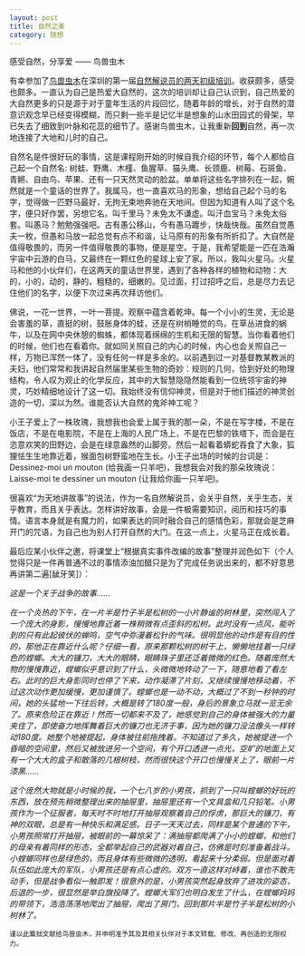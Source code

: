 ```yaml
---
layout: post
title: 自然之美
category: 随想
---
```


感受自然，分享爱 —— 鸟兽虫木

有幸参加了<a href="http://hinature.org/">鸟兽虫木</a>在深圳的第一届<a href="http://mp.weixin.qq.com/s?__biz=MzA3NjA4NjQyOQ==&mid=2651692058&idx=1&sn=a3657e9ed4d87063ece5b0e782aae568&chksm=849f91e8b3e818feb36e847b2d5b2f3e2b2b1c89f03a6a4e8c12ff95e272c56971f55f19de55&mpshare=1&scene=2&srcid=1012Ie4yyvscWhMdVLLD57UU&from=timeline&isappinstalled=0#wechat_redirect">自然解说员的两天初级培训</a>。收获颇多，感受也颇多。一直认为自己是热爱大自然的，这次的培训却让自己认识到，自己热爱的大自然更多的只是源于对于童年生活的片段回忆，随着年龄的增长，对于自然的潜意识观念早已经变得模糊，而只剩一些半是记忆半是想象的山水田园式的骨架，早已失去了细致到叶脉和花蕊的细节了。感谢鸟兽虫木，让我重新<b>回到</b>自然，再一次地连接了大地和儿时的自己。

自然名是件很好玩的事情，这是课程刚开始的时候自我介绍的环节，每个人都给自己起一个自然名: 树蛙、野鹰、木槿、鱼腥草、猫头鹰、长颈鹿、树莓、石斑鱼、青鳉、自由鸟、苹果、还有一只天然灵动的脸盆。单单将这些名字排列在一起，婉然就是一个童话的世界了。我属马，也一直喜欢马的形象，想给自己起个马的名字，觉得做一匹野马最好，无拘无束地奔驰在天地间。但因为知道有人叫了这个名字，便只好作罢，另想它名。叫千里马？未免太不谦虚。叫汗血宝马？未免太俗套。叫愚马？勉勉强强吧。古有愚公移山，今有愚马踱步，快哉快哉。虽然自觉愚夫一枚，但愚和马放一起总觉有点不和谐，让马原有的形象有所折扣了。大自然是值得敬畏的，而另一件值得敬畏的事物，便是星空。于是，我希望能是一匹在浩瀚宇宙中云游的白马，又最终在一颗红色的星球上安了家。所以，我叫火星马。火星马和他的小伙伴们，在这两天的童话世界里，遇到了各种各样的植物和动物：大的，小的，动的，静的，粗糙的，细嫩的。见过面，打过招呼之后，总是尽力去记住他们的名字，以便下次过来再次拜访他们。

佛说，一花一世界，一叶一菩提。观察中蕴含着乾坤。每一个小小的生灵，无论是会害羞的草，直挺的树，鼓胀身体的蛙，还是在树梢睡觉的鸟，在草丛进食的蜗牛，以及在网中央休憩的蜘蛛，都体现着绵绵的生机和无限的智慧。当你看着他们的时候，他们也在看着你。就如同关照自己的内心的时候，内心也会关照自己一样，万物已浑然一体了，没有任何一样是多余的。以前遇到过一对基督教某教派的夫妇，他们常常和我讲起自然届里某些生物的奇妙：规则的几何，恰到好处的物理结构，令人叹为观止的化学反应，其中的大智慧隐隐然能看到一位统领宇宙的神灵，巧妙精细地设计了这一切。我始终没有信仰神灵，但是对于他们描述的神灵创造的一切，深以为然。谁能否认大自然的鬼斧神工呢？

小王子爱上了一株玫瑰，我想我也会爱上属于我的那一朵，不是在写字楼，不是在饭店，不是在电影院，不是在上海的人民广场上，不是在巴黎的铁塔下，而会是在恣意欢笑的田野边，会是在绿意盎然的山脚旁。然后一起看着蟒蛇吞食了大象，狐狸怯生生地靠近着，猴面包树野蛮地在生长。小王子出场的时候的台词是：Dessinez-moi un mouton (给我画一只羊吧)，我想我会对我的那朵玫瑰说：Laisse-moi te dessiner un mouton (让我给你画一只羊吧)。

很喜欢“为天地讲故事”的说法，作为一名自然解说员，会关乎自然，关乎生态，关乎教育，而且关乎表达。怎样讲好故事，会是一件极需要知识，阅历和技巧的事情。语言本身就是有魔力的，如果表达的同时融合自己的感情色彩，那就会是芝麻开门的咒语，为自己也为别人打开自然的大门。在这一点上，火星马正在成长着。

最后应某小伙伴之邀，将课堂上“根据真实事件改编的故事”整理并润色如下（个人觉得只是一件再普通不过的事情添油加醋只是为了完成任务说出来的，都不好意思再讲第二遍[龇牙笑]）：

<i>这是一个关于战争的故事......</i>

<i>在一个炎热的下午，在一片半是竹子半是松树的一小片静谧的树林里，突然闯入了一个庞大的身影，慢慢地靠近着一株稍微有点歪斜的松树。此时没有一点风，能听到的只有此起彼伏的蝉鸣，空气中弥漫着松针的气味。很明显他的动作是有目的性的，那他正在靠近什么呢？仔细一看，原来那颗松树的树干上，懒懒地挂着一只绿色的螳螂。大大的镰刀，大大的眼睛，眼睛珠子里还泛着微微的红色。随着庞然大物的慢慢靠近，螳螂似乎意识到了什么，头微微地转动了一下，随意地看了看左右。此时的巨大身影同时也停了下来，动作凝滞了片刻，又继续慢慢地移动着，不过这次动作更加缓慢，更加谨慎了。螳螂也是一动不动，大概过了不到一秒钟的时间，她的头猛地一下往后转，大概是转了180度一般，身后的景象立马就一览无余了。原来危险正在靠近！然而一切都来不及了，她感觉到自己的身体被强大的力量夹住了，即使奋力地挥舞着巨大的镰刀也无济于事，因为她的镰刀没法像头一样转动180度。她整个地被提起，身体被往前拖拽着。不知道过了多久，她被提进一个昏暗的空间里，然后又被放进另一个空间，有个开口透进一点光，空旷的地面上又有一个大大的盒子和散落的几根树枝，然而很快这个开口也慢慢关上了，眼前一片漆黑......</i>

<i>这个庞然大物就是小时候的我，一个七八岁的小男孩，抓到了一只叫螳螂的好玩的东西，放在预先稍微整理出来的抽屉里，抽屉里还有一个文具盒和几只铅笔。小男孩作为一个征服者，每天时不时地打开抽屉观察着自己的俘虏，那巨大的镰刀，有神的双眼，总是有一种快乐和满足感。日子一天天过去，同样是某个普通的下午，小男孩照常打开抽屉，被眼前的一幕惊呆了：满抽屉都爬满了小小的螳螂，和他们的母亲有着同样的形态，全都举起自己的武器对着自己，仿佛是时刻准备着战斗。小螳螂同样也是绿色的，而且身体有些微微的透明，看起来十分柔弱。但是面对着队伍如此庞大的军队，小男孩还是有点心虚的。双方一直这样对峙着，谁也不敢先动手，但是战争看似一触即发！很意外的是，小男孩突然起身放弃了进攻的姿态，后退的一步，很显然是举白旗投降了。螳螂大军们也明白发生了什么，在螳螂妈妈的带领下，浩浩荡荡地爬出了抽屉，爬出了房门，回到那片半是竹子半是松树的小树林了。</i>

<small>谨以此篇拙文献给鸟兽虫木，并申明准予其及其相关伙伴对于本文转载、修改、再创造的无限权力。</small>